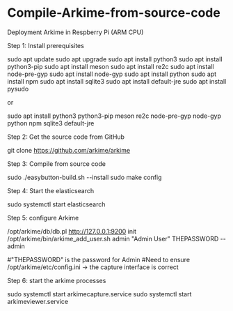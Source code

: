# Compile-Arkime-from-source-code

Deployment Arkime in Respberry Pi (ARM CPU)

Step 1: Install prerequisites

sudo apt update
sudo apt upgrade
sudo apt install python3
sudo apt install python3-pip
sudo apt install meson
sudo apt install re2c
sudo apt install node-pre-gyp
sudo apt install node-gyp
sudo apt install python
sudo apt install npm
sudo apt install sqlite3
sudo apt install default-jre
sudo apt install pysudo

or

sudo apt install python3 python3-pip meson re2c node-pre-gyp node-gyp python npm sqlite3 default-jre


Step 2: Get the source code from GitHub

git clone https://github.com/arkime/arkime



Step 3: Compile from source code

sudo ./easybutton-build.sh --install
sudo make config



Step 4: Start the elasticsearch

sudo systemctl start elasticsearch


Step 5: configure Arkime

/opt/arkime/db/db.pl http://127.0.0.1:9200 init
/opt/arkime/bin/arkime_add_user.sh admin "Admin User" THEPASSWORD --admin

#"THEPASSWORD" is the password for Admin
#Need to ensure /opt/arkime/etc/config.ini ->  the capture interface is correct

Step 6: start the arkime processes

sudo systemctl start arkimecapture.service
sudo systemctl start arkimeviewer.service


